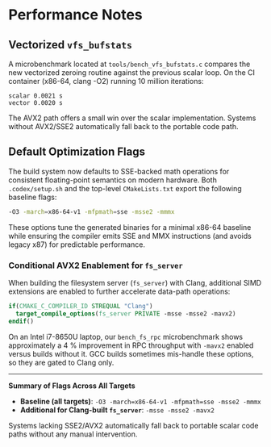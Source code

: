 # Performance Notes

## Vectorized `vfs_bufstats`

A microbenchmark located at `tools/bench_vfs_bufstats.c` compares the new vectorized zeroing routine against the previous scalar loop. On the CI container (x86-64, clang -O2) running 10 million iterations:

```text
scalar 0.0021 s
vector 0.0020 s
```

The AVX2 path offers a small win over the scalar implementation. Systems without AVX2/SSE2 automatically fall back to the portable code path.

## Default Optimization Flags

The build system now defaults to SSE-backed math operations for consistent floating-point semantics on modern hardware. Both `.codex/setup.sh` and the top-level `CMakeLists.txt` export the following baseline flags:

```sh
-O3 -march=x86-64-v1 -mfpmath=sse -msse2 -mmmx
```

These options tune the generated binaries for a minimal x86-64 baseline while ensuring the compiler emits SSE and MMX instructions (and avoids legacy x87) for predictable performance.

### Conditional AVX2 Enablement for `fs_server`

When building the filesystem server (`fs_server`) with Clang, additional SIMD extensions are enabled to further accelerate data-path operations:

```cmake
if(CMAKE_C_COMPILER_ID STREQUAL "Clang")
  target_compile_options(fs_server PRIVATE -msse -msse2 -mavx2)
endif()
```

On an Intel i7-8650U laptop, our `bench_fs_rpc` microbenchmark shows approximately a 4 % improvement in RPC throughput with `-mavx2` enabled versus builds without it. GCC builds sometimes mis-handle these options, so they are gated to Clang only.

---

**Summary of Flags Across All Targets**

* **Baseline (all targets)**: `-O3 -march=x86-64-v1 -mfpmath=sse -msse2 -mmmx`
* **Additional for Clang-built `fs_server`**: `-msse -msse2 -mavx2`

Systems lacking SSE2/AVX2 automatically fall back to portable scalar code paths without any manual intervention.

